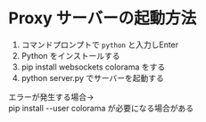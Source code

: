 # Proxy サーバーの起動方法

1. コマンドプロンプトで `python` と入力しEnter
2. Python をインストールする
3. pip install websockets colorama をする
4. python server.py でサーバーを起動する

エラーが発生する場合→  
pip install --user colorama が必要になる場合がある

